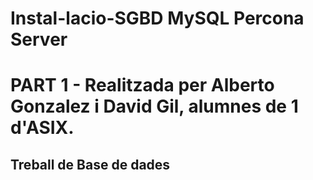 # Instal-lacio-SGBD MySQL Percona Server
# PART 1 - Realitzada per Alberto Gonzalez i David Gil, alumnes de 1 d'ASIX.

## Treball de Base de dades


